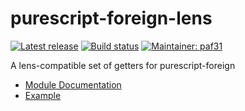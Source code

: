# purescript-foreign-lens

[![Latest release](http://img.shields.io/github/release/purescript-contrib/purescript-foreign-lens.svg)](https://github.com/purescript/purescript-foreign-lens/releases)
[![Build status](https://travis-ci.org/purescript-contrib/purescript-foreign-lens.svg?branch=master)](https://travis-ci.org/purescript-contrib/purescript-foreign-lens)
[![Maintainer: paf31](https://img.shields.io/badge/maintainer-paf31-lightgrey.svg)](http://github.com/paf31)


A lens-compatible set of getters for purescript-foreign

- [Module Documentation](generated-docs/Data/Foreign/Lens.md)
- [Example](test/Main.purs)

